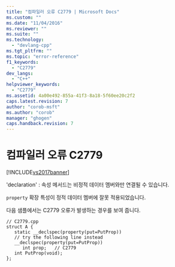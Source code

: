```yaml
---
title: "컴파일러 오류 C2779 | Microsoft Docs"
ms.custom: ""
ms.date: "11/04/2016"
ms.reviewer: ""
ms.suite: ""
ms.technology: 
  - "devlang-cpp"
ms.tgt_pltfrm: ""
ms.topic: "error-reference"
f1_keywords: 
  - "C2779"
dev_langs: 
  - "C++"
helpviewer_keywords: 
  - "C2779"
ms.assetid: 4a00e492-855a-41f3-8a18-5f60ee20c2f2
caps.latest.revision: 7
author: "corob-msft"
ms.author: "corob"
manager: "ghogen"
caps.handback.revision: 7
---
```

# 컴파일러 오류 C2779
[!INCLUDE[vs2017banner](../../assembler/inline/includes/vs2017banner.md)]

'declaration' : 속성 메서드는 비정적 데이터 멤버와만 연결될 수 있습니다.  
  
 `property` 확장 특성이 정적 데이터 멤버에 잘못 적용되었습니다.  
  
 다음 샘플에서는 C2779 오류가 발생하는 경우를 보여 줍니다.  
  
```  
// C2779.cpp  
struct A {  
   static __declspec(property(put=PutProp))  
   // try the following line instead  
   __declspec(property(put=PutProp))  
      int prop;   // C2779  
   int PutProp(void);  
};  
```